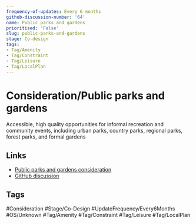 ```yaml
---
frequency-of-updates: Every 6 months
github-discussion-number: '64'
name: Public parks and gardens
prioritised: 'False'
slug: public-parks-and-gardens
stage: Co-design
tags:
- Tag/Amenity
- Tag/Constraint
- Tag/Leisure
- Tag/LocalPlan
---
```


# Consideration/Public parks and gardens

Accessible, high quality opportunities for informal recreation and community events, including urban parks, country parks, regional parks, forest parks, and formal gardens

## Links

* [Public parks and gardens consideration](https://design.planning.data.gov.uk/planning-consideration/public-parks-and-gardens)
* [GitHub discussion](https://github.com/digital-land/data-standards-backlog/discussions/64)

## Tags

#Consideration #Stage/Co-Design #UpdateFrequency/Every6Months #OS/Unknown #Tag/Amenity #Tag/Constraint #Tag/Leisure #Tag/LocalPlan